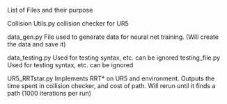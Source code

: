 List of Files and their purpose

Collision Utils.py
    collision checker for UR5

data_gen.py
    File used to generate data for neural net training. (Will create the data and save it)

data_testing.py
    Used for testing syntax, etc. can be ignored
testing_file.py
    Used for testing syntax, etc. can be ignored

UR5_RRTstar.py
    Implements RRT* on UR5 and environment. Outputs the time spent in collision checker, and cost of path. Will rerun until it finds a path (1000 iterations per run)
